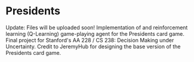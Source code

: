 # Presidents
Update: Files will be uploaded soon!
Implementation of and reinforcement learning (Q-Learning) game-playing agent for the Presidents card game. Final project for Stanford's AA 228 / CS 238: Decision Making under Uncertainty. Credit to JeremyHub for designing the base version of the Presidents card game.
